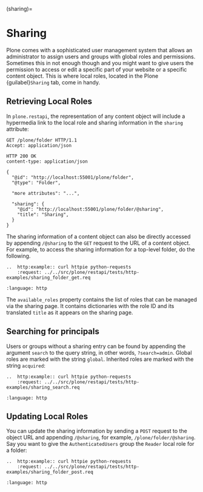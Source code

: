 (sharing)=

# Sharing

Plone comes with a sophisticated user management system that allows an administrator to assign users and groups with global roles and permissions.
Sometimes this in not enough though and you might want to give users the permission to access or edit a specific part of your website or a specific content object.
This is where local roles, located in the Plone {guilabel}`Sharing` tab, come in handy.


## Retrieving Local Roles

In `plone.restapi`, the representation of any content object will include a hypermedia link to the local role and sharing information in the `sharing` attribute:

```http
GET /plone/folder HTTP/1.1
Accept: application/json
```

```
HTTP 200 OK
content-type: application/json

{
  "@id": "http://localhost:55001/plone/folder",
  "@type": "Folder",

  "more attributes": "...",

  "sharing": {
    "@id": "http://localhost:55001/plone/folder/@sharing",
    "title": "Sharing",
  }
}
```

The sharing information of a content object can also be directly accessed by appending `/@sharing` to the `GET` request to the URL of a content object.
For example, to access the sharing information for a top-level folder, do the following.

```{eval-rst}
..  http:example:: curl httpie python-requests
    :request: ../../src/plone/restapi/tests/http-examples/sharing_folder_get.req
```

```{literalinclude} ../../src/plone/restapi/tests/http-examples/sharing_folder_get.resp
:language: http
```

The `available_roles` property contains the list of roles that can be managed via the sharing page.
It contains dictionaries with the role ID and its translated `title` as it appears on the sharing page.


## Searching for principals

Users or groups without a sharing entry can be found by appending the argument `search` to the query string, in other words, `?search=admin`.
Global roles are marked with the string `global`.
Inherited roles are marked with the string `acquired`:

```{eval-rst}
..  http:example:: curl httpie python-requests
    :request: ../../src/plone/restapi/tests/http-examples/sharing_search.req
```

```{literalinclude} ../../src/plone/restapi/tests/http-examples/sharing_search.resp
:language: http
```


## Updating Local Roles

You can update the sharing information by sending a `POST` request to the object URL and appending `/@sharing`, for example, `/plone/folder/@sharing`.
Say you want to give the `AuthenticatedUsers` group the `Reader` local role for a folder:

```{eval-rst}
..  http:example:: curl httpie python-requests
    :request: ../../src/plone/restapi/tests/http-examples/sharing_folder_post.req
```

```{literalinclude} ../../src/plone/restapi/tests/http-examples/sharing_folder_post.resp
:language: http
```
